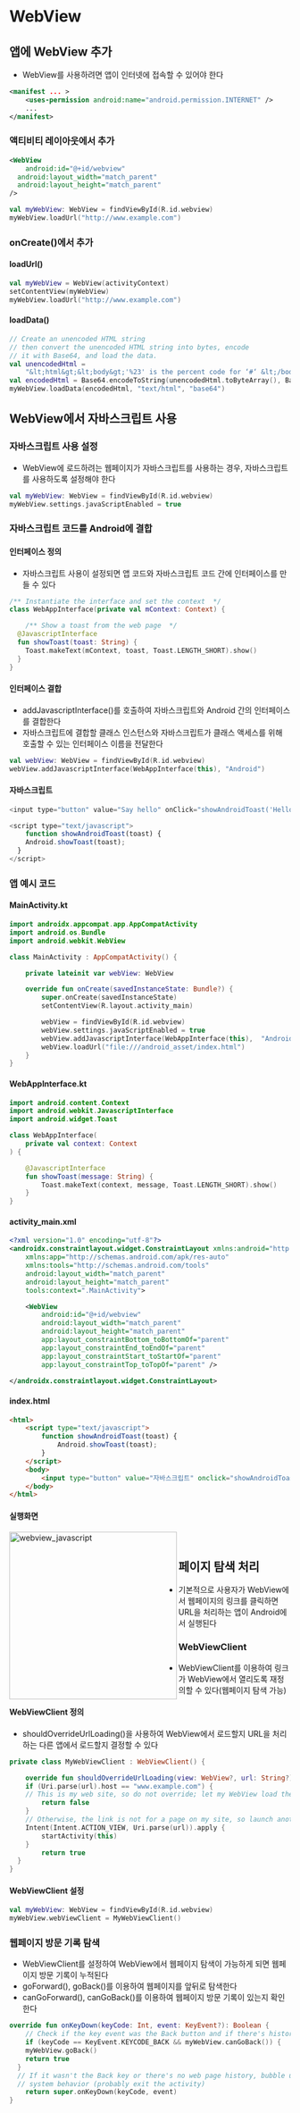 # WebView

## 앱에 WebView 추가

- WebView를 사용하려면 앱이 인터넷에 접속할 수 있어야 한다

```xml
<manifest ... >
	<uses-permission android:name="android.permission.INTERNET" />
	...
</manifest>
```

### 액티비티 레이아웃에서 추가

```xml
<WebView
	android:id="@+id/webview"
  android:layout_width="match_parent"
  android:layout_height="match_parent"
/>
```

```kotlin
val myWebView: WebView = findViewById(R.id.webview)
myWebView.loadUrl("http://www.example.com")
```

### onCreate()에서 추가

#### loadUrl()

```kotlin
val myWebView = WebView(activityContext)
setContentView(myWebView)
myWebView.loadUrl("http://www.example.com")
```

#### loadData()

```kotlin
// Create an unencoded HTML string
// then convert the unencoded HTML string into bytes, encode
// it with Base64, and load the data.
val unencodedHtml =
	"&lt;html&gt;&lt;body&gt;'%23' is the percent code for ‘#‘ &lt;/body&gt;&lt;/html&gt;"
val encodedHtml = Base64.encodeToString(unencodedHtml.toByteArray(), Base64.NO_PADDING)
myWebView.loadData(encodedHtml, "text/html", "base64")
```



## WebView에서 자바스크립트 사용

### 자바스크립트 사용 설정

- WebView에 로드하려는 웹페이지가 자바스크립트를 사용하는 경우,  자바스크립트를 사용하도록 설정해야 한다

```kotlin
val myWebView: WebView = findViewById(R.id.webview)
myWebView.settings.javaScriptEnabled = true
```

### 자바스크립트 코드를 Android에 결합

#### 인터페이스 정의

- 자바스크립트 사용이 설정되면 앱 코드와 자바스크립트 코드 간에 인터페이스를 만들 수 있다

```kotlin
/** Instantiate the interface and set the context  */
class WebAppInterface(private val mContext: Context) {

 	/** Show a toast from the web page  */
  @JavascriptInterface
  fun showToast(toast: String) {
  	Toast.makeText(mContext, toast, Toast.LENGTH_SHORT).show()
  }
}
```

#### 인터페이스 결합

- addJavascriptInterface()를 호출하여 자바스크립트와 Android 간의 인터페이스를 결합한다
- 자바스크립트에 결합할 클래스 인스턴스와 자바스크립트가 클래스 액세스를 위해 호출할 수 있는 인터페이스 이름을 전달한다

```kotlin
val webView: WebView = findViewById(R.id.webview)
webView.addJavascriptInterface(WebAppInterface(this), "Android")
```

#### 자바스크립트

```javascript
<input type="button" value="Say hello" onClick="showAndroidToast('Hello Android!')" />

<script type="text/javascript">
	function showAndroidToast(toast) {
  	Android.showToast(toast);
  }
</script>
```

### 앱 예시 코드

#### MainActivity.kt

```kotlin
import androidx.appcompat.app.AppCompatActivity
import android.os.Bundle
import android.webkit.WebView

class MainActivity : AppCompatActivity() {

    private lateinit var webView: WebView

    override fun onCreate(savedInstanceState: Bundle?) {
        super.onCreate(savedInstanceState)
        setContentView(R.layout.activity_main)

        webView = findViewById(R.id.webview)
        webView.settings.javaScriptEnabled = true
        webView.addJavascriptInterface(WebAppInterface(this),  "Android")
        webView.loadUrl("file:///android_asset/index.html")
    }
}
```

#### WebAppInterface.kt

```kotlin
import android.content.Context
import android.webkit.JavascriptInterface
import android.widget.Toast

class WebAppInterface(
    private val context: Context
) {

    @JavascriptInterface
    fun showToast(message: String) {
        Toast.makeText(context, message, Toast.LENGTH_SHORT).show()
    }
}
```

#### activity_main.xml

```xml
<?xml version="1.0" encoding="utf-8"?>
<androidx.constraintlayout.widget.ConstraintLayout xmlns:android="http://schemas.android.com/apk/res/android"
    xmlns:app="http://schemas.android.com/apk/res-auto"
    xmlns:tools="http://schemas.android.com/tools"
    android:layout_width="match_parent"
    android:layout_height="match_parent"
    tools:context=".MainActivity">

    <WebView
        android:id="@+id/webview"
        android:layout_width="match_parent"
        android:layout_height="match_parent"
        app:layout_constraintBottom_toBottomOf="parent"
        app:layout_constraintEnd_toEndOf="parent"
        app:layout_constraintStart_toStartOf="parent"
        app:layout_constraintTop_toTopOf="parent" />

</androidx.constraintlayout.widget.ConstraintLayout>
```

#### index.html

```html
<html>
	<script type="text/javascript">
        function showAndroidToast(toast) {
            Android.showToast(toast);
        }
    </script>
	<body>
		<input type="button" value="자바스크립트" onclick="showAndroidToast('Hello Android!')">
	</body>
</html>
```

#### 실행화면

<img src="./image/webview_javascript.png" alt="webview_javascript" width="300px" align="left"/>

<br>

## 페이지 탐색 처리

- 기본적으로 사용자가 WebView에서 웹페이지의 링크를 클릭하면 URL을 처리하는 앱이 Android에서 실행된다

### WebViewClient

- WebViewClient를 이용하여 링크가 WebView에서 열리도록 재정의할 수 있다(웹페이지 탐색 가능)

#### WebViewClient 정의

- shouldOverrideUrlLoading()을 사용하여 WebView에서 로드할지 URL을 처리하는 다른 앱에서 로드할지 결정할 수 있다

```kotlin
private class MyWebViewClient : WebViewClient() {

	override fun shouldOverrideUrlLoading(view: WebView?, url: String?): Boolean {
  	if (Uri.parse(url).host == "www.example.com") {
    // This is my web site, so do not override; let my WebView load the page
    	return false
    }
    // Otherwise, the link is not for a page on my site, so launch another Activity that handles URLs
    Intent(Intent.ACTION_VIEW, Uri.parse(url)).apply {
    	startActivity(this)
    }
    	return true
  }
}
```

#### WebViewClient 설정

```kotlin
val myWebView: WebView = findViewById(R.id.webview)
myWebView.webViewClient = MyWebViewClient()
```

### 웹페이지 방문 기록 탐색

- WebViewClient를 설정하여 WebView에서 웹페이지 탐색이 가능하게 되면 웹페이지 방문 기록이 누적된다
- goForward(), goBack()를 이용하여 웹페이지를 앞뒤로 탐색한다
- canGoForward(), canGoBack()를 이용하여 웹페이지 방문 기록이 있는지 확인한다

```kotlin
override fun onKeyDown(keyCode: Int, event: KeyEvent?): Boolean {
	// Check if the key event was the Back button and if there's history
	if (keyCode == KeyEvent.KEYCODE_BACK && myWebView.canGoBack()) {
  	myWebView.goBack()
    return true
  }
  // If it wasn't the Back key or there's no web page history, bubble up to the default
  // system behavior (probably exit the activity)
	return super.onKeyDown(keyCode, event)
}
```

